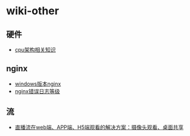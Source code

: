 # wiki-other

## 硬件
- [cpu架构相关知识](./hardware/cpu-framework.md)

## nginx
- [windows版本nginx](./nginx/nginx-issue.md#win-nginx)
- [nginx错误日志等级](./nginx/nginx-issue.md#error-level)

## 流

- [直播流在web端、APP端、H5端观看的解决方案：摄像头观看、桌面共享](./stream/live-stream.md)


